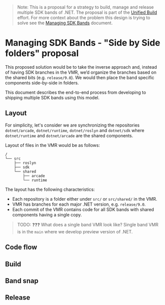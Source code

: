 > Note: This is a proposal for a strategy to build, manage and release multiple SDK bands of .NET. The proposal is part of the [Unified Build](./README.md) effort. For more context about the problem this design is trying to solve see the [Managing SDK Bands](./VMR-Managing-SDK-Bands.md) document.

# Managing SDK Bands - "Side by Side folders" proposal

This proposed solution would be to take the inverse approach and, instead of having SDK branches in the VMR, we’d organize the branches based on the shared bits (e.g. `release/9.0`). We would then place the band specific components side-by-side in folders.

This document describes the end-to-end process from developing to shipping multiple SDK bands using this model.

## Layout

For simplicity, let's consider we are synchronizing the repositories `dotnet/arcade`, `dotnet/runtime`, `dotnet/roslyn` and `dotnet/sdk` where `dotnet/runtime` and `dotnet/arcade` are the shared components.

Layout of files in the VMR would be as follows:

```
/
└── src
    ├── roslyn
    ├── sdk
    └── shared
        ├── arcade
        └── runtime
```

The layout has the following characteristics:

- Each repository is a folder either under `src/` or `src/shared/` in the VMR.
- VMR has branches for each major .NET version, e.g. `release/9.0`.
- Each commit of the VMR contains code for all SDK bands with shared components having a single copy.

> TODO: ❓❓❓ What does a single band VMR look like? Single band VMR is in the `main` where we develop preview version of .NET.

## Code flow

## Build

## Band snap

## Release